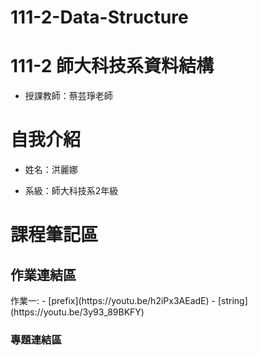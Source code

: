 # 111-2-Data-Structure 
# 111-2 師大科技系資料結構
- 授課教師：蔡芸琤老師

<h1>自我介紹</h1>

- 姓名：洪麗娜

- 系級：師大科技系2年級

<h1>課程筆記區</h1>

<h2>作業連結區</h2>
作業一: 
- [prefix](https://youtu.be/h2iPx3AEadE)
- [string](https://youtu.be/3y93_89BKFY)
<h3>專題連結區</h3>
